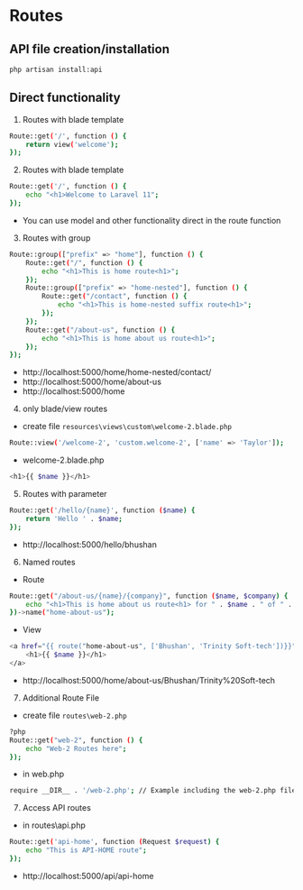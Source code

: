 # Routes

## API file creation/installation

```bash
php artisan install:api
```

## Direct functionality

1. Routes with blade template

```bash
Route::get('/', function () {
    return view('welcome');
});
```

2. Routes with blade template

```bash
Route::get('/', function () {
    echo "<h1>Welcome to Laravel 11";
});
```

- You can use model and other functionality direct in the route function

3. Routes with group

```bash
Route::group(["prefix" => "home"], function () {
    Route::get("/", function () {
        echo "<h1>This is home route<h1>";
    });
    Route::group(["prefix" => "home-nested"], function () {
        Route::get("/contact", function () {
            echo "<h1>This is home-nested suffix route<h1>";
        });
    });
    Route::get("/about-us", function () {
        echo "<h1>This is home about us route<h1>";
    });
});
```

- http://localhost:5000/home/home-nested/contact/
- http://localhost:5000/home/about-us
- http://localhost:5000/home

4. only blade/view routes

- create file `resources\views\custom\welcome-2.blade.php`

```bash
Route::view('/welcome-2', 'custom.welcome-2', ['name' => 'Taylor']);
```

- welcome-2.blade.php

```bash
<h1>{{ $name }}</h1>
```

5. Routes with parameter

```bash
Route::get('/hello/{name}', function ($name) {
    return 'Hello ' . $name;
});
```

- http://localhost:5000/hello/bhushan

6. Named routes

- Route

```bash
Route::get("/about-us/{name}/{company}", function ($name, $company) {
    echo "<h1>This is home about us route<h1> for " . $name . " of " . $company;
})->name("home-about-us");
```

- View

```bash
<a href="{{ route("home-about-us", ['Bhushan', 'Trinity Soft-tech'])}}">
    <h1>{{ $name }}</h1>
</a>
```

- http://localhost:5000/home/about-us/Bhushan/Trinity%20Soft-tech

7. Additional Route File

- create file `routes\web-2.php`

```bash
?php
Route::get("web-2", function () {
    echo "Web-2 Routes here";
});
```

- in web.php

```bash
require __DIR__ . '/web-2.php'; // Example including the web-2.php file
```

7. Access API routes

- in routes\api.php

```bash
Route::get('api-home', function (Request $request) {
    echo "This is API-HOME route";
});
```

- http://localhost:5000/api/api-home
